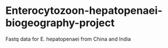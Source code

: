 # Enterocytozoon-hepatopenaei-biogeography-project
Fastq data for E. hepatopenaei from China and India
